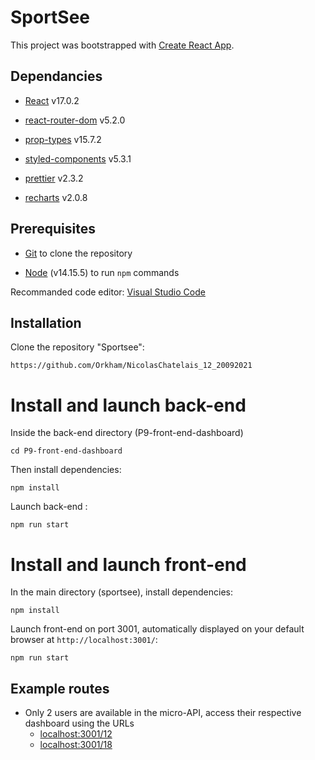 # SportSee

This project was bootstrapped with [Create React App](https://github.com/facebook/create-react-app).

## Dependancies

- [React](https://reactjs.org/) v17.0.2

- [react-router-dom](https://reactrouter.com/web/guides/quick-start) v5.2.0

- [prop-types](https://www.npmjs.com/package/prop-types) v15.7.2

- [styled-components](https://styled-components.com/) v5.3.1

- [prettier](https://prettier.io/) v2.3.2

- [recharts](https://recharts.org/en-US) v2.0.8

## Prerequisites

- [Git](https://git-scm.com/) to clone the repository

- [Node](https://nodejs.org/en/) (v14.15.5) to run `npm` commands

Recommanded code editor: [Visual Studio Code](https://code.visualstudio.com/)

## Installation

Clone the repository "Sportsee":

`https://github.com/Orkham/NicolasChatelais_12_20092021`

# Install and launch back-end

Inside the back-end directory (P9-front-end-dashboard)

`cd P9-front-end-dashboard`

Then install dependencies:

`npm install`

Launch back-end :

`npm run start`

# Install and launch front-end

In the main directory (sportsee), install dependencies:

`npm install`

Launch front-end on port 3001, automatically displayed on your default browser at `http://localhost:3001/`:

`npm run start`

## Example routes

- Only 2 users are available in the micro-API, access their respective dashboard using the URLs
    - [localhost:3001/12](https://localhost:3001/12)
    - [localhost:3001/18](https://localhost:3001/18)
